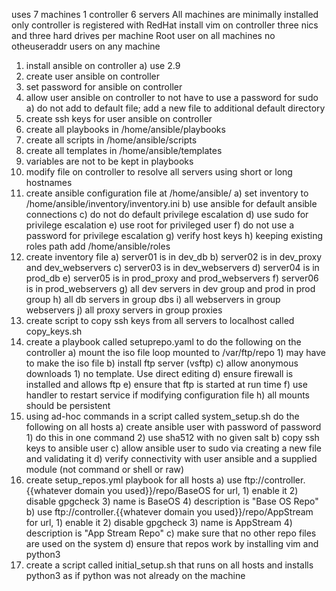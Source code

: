 uses 7 machines
	1 controller
	6 servers
		All machines are minimally installed
		only controller is registered with RedHat
		install vim on controller
		three nics and three hard drives per machine
	Root user on all machines
	no otheuseraddr users on any machine 
	
1) install ansible on controller
	a) use 2.9
2) create user ansible on controller
3) set password for ansible on controller
4) allow user ansible on controller to not have to use a password for sudo 
	a) do not add to default file; add a new file to additional default directory
5) create ssh keys for user ansible on controller
6) create all playbooks in /home/ansible/playbooks
7) create all scripts in /home/ansible/scripts
8) create all templates in /home/ansible/templates
9) variables are not to be kept in playbooks
10) modify file on controller to resolve all servers using short or long hostnames
11) create ansible configuration file at /home/ansible/
	a) set inventory to /home/ansible/inventory/inventory.ini
	b) use ansible for default ansible connections
	c) do not do default privilege escalation
	d) use sudo for privilege escalation
	e) use root for privileged user
	f) do not use a password for privilege escalation
	g) verify host keys
	h) keeping existing roles path add /home/ansible/roles
12) create inventory file 
	a) server01 is in dev_db
	b) server02 is in dev_proxy and dev_webservers
	c) server03 is in dev_webservers
	d) server04 is in prod_db
	e) server05 is in prod_proxy and prod_webservers
	f) server06 is in prod_webservers
	g) all dev servers in dev group and prod in prod group
	h) all db servers in group dbs
	i) all webservers in group webservers
	j) all proxy servers in group proxies
13) create script to copy ssh keys from all servers to localhost called copy_keys.sh
14) create a playbook called setuprepo.yaml to do the following on the controller
	a) mount the iso file loop mounted to /var/ftp/repo
		1) may have to make the iso file
	b) install ftp server (vsftp)
	c) allow anonymous downloads
		1) no template.  Use direct editing
	d) ensure firewall is installed and allows ftp
	e) ensure that ftp is started at run time
	f) use handler to restart service if modifying configuration file
	h) all mounts should be persistent
15) using ad-hoc commands in a script called system_setup.sh do the following on all hosts
	a) create ansible user with password of password	
		1) do this in one command
		2) use sha512 with no given salt
	b) copy ssh keys to ansible user
	c) allow ansible user to sudo via creating a new file and validating it
	d) verify connectivity with user ansible and a supplied module (not command or shell or raw)
16) create setup_repos.yml playbook for all hosts
	a) use ftp://controller.{{whatever domain you used}}/repo/BaseOS for url, 
		1) enable it
		2) disable gpgcheck
		3) name is BaseOS
		4) description is "Base OS Repo"
	b) use ftp://controller.{{whatever domain you used}}/repo/AppStream for url, 
		1) enable it
		2) disable gpgcheck
		3) name is AppStream
		4) description is "App Stream Repo"
	c) make sure that no other repo files are used on the system
	d) ensure that repos work by installing vim and python3
17) create a script called initial_setup.sh that runs on all hosts and installs python3 as if python was not already on the machine
